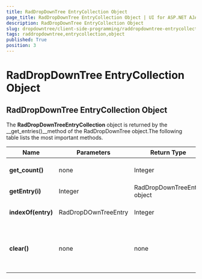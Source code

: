 ```yaml
---
title: RadDropDownTree EntryCollection Object
page_title: RadDropDownTree EntryCollection Object | UI for ASP.NET AJAX Documentation
description: RadDropDownTree EntryCollection Object
slug: dropdowntree/client-side-programming/raddropdowntree-entrycollection-object
tags: raddropdowntree,entrycollection,object
published: True
position: 3
---
```


# RadDropDownTree EntryCollection Object



## RadDropDownTree EntryCollection Object

The __RadDropDownTreeEntryCollection__ object is returned by the __get_entries()__method of the RadDropDownTree object.The following table lists the most important methods.


| Name | Parameters | Return Type | Description |
| ------ | ------ | ------ | ------ |
| __get_count()__ |none|Integer|Returns the length of the collection|
| __getEntry(i)__ |Integer|RadDropDownTreeEntry object|Returns the entry object|
| __indexOf(entry)__ |RadDropDOwnTreeEntry|Integer|Returns the index of the entry|
| __clear()__ |none|none|Clears the entry area if there is/are any entry/entries added.|
